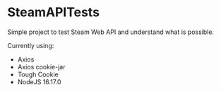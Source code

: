 # SteamAPITests

Simple project to test Steam Web API and understand what is possible.

Currently using:

-   Axios
-   Axios cookie-jar
-   Tough Cookie
-   NodeJS 16.17.0
